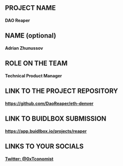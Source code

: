 ## PROJECT NAME
#### DAO Reaper
## NAME (optional)
#### Adrian Zhunussov
## ROLE ON THE TEAM
#### Technical Product Manager
## LINK TO THE PROJECT REPOSITORY
#### https://github.com/DaoReaper/eth-denver
## LINK TO BUIDLBOX SUBMISSION
#### https://app.buidlbox.io/projects/reaper
## LINKS TO YOUR SOCIALS
#### [Twitter: @0xTconomist](https://twitter.com/0xTconomist)

